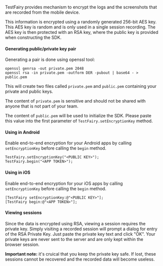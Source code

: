 TestFairy provides mechanism to encrypt the logs and the screenshots that are recorded from the mobile device.

This information is encrypted using a randomly generated 256-bit AES key. This AES key is random and is only used in a single session recording. The AES key is then protected with an RSA key, where the public key is provided when constructing the SDK.

#### Generating public/private key pair

Generating a pair is done using openssl tool:

```
openssl genrsa -out private.pem 2048
openssl rsa -in private.pem -outform DER -pubout | base64 - > public.pem
```

This will create two files called `private.pem` and `public.pem` containing your private and public keys. 

The content of `private.pem` is sensitive and should not be shared with anyone that is not part of your team.

The content of `public.pem` will be used to initialize the SDK. Please paste this value into the first parameter of `TestFairy.setEncryptionKey` method.

#### Using in Android 

Enable end-to-end encryption for your Android apps by calling `setEncryptionKey` before calling the `begin` method.

```
TestFairy.setEncryptionKey("<PUBLIC KEY>");
TestFairy.begin("<APP TOKEN>");
```

#### Using in iOS

Enable end-to-end encryption for your iOS apps by calling `setEncryptionKey` before calling the `begin` method.

```
[TestFairy setEncryptionKey:@"<PUBLIC KEY>"]; 
[TestFairy begin:@"<APP TOKEN>"];
```

#### Viewing sessions

Since the data is encrypted using RSA, viewing a session requires the private key. Simply visiting a recorded session will prompt a dialog for entry of the RSA Private Key. Just paste the private key text and click "OK". Your private keys are never sent to the server and are only kept within the browser session. 

**Important note:** it's cruical that you keep the private key safe. If lost, these sessions cannot be recovered and the recorded data will become useless.
